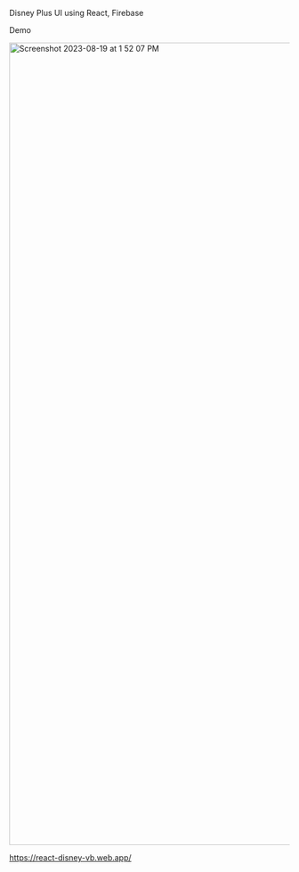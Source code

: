 Disney Plus UI using React, Firebase

Demo

[<img width="1440" alt="Screenshot 2023-08-19 at 1 52 07 PM" src="https://github.com/VaibhavBansal26/React-Amazon-Prime/assets/31563651/583c0e6b-7397-4387-8e03-a03aeb0c8c4c">](https://react-disney-vb.web.app/)

https://react-disney-vb.web.app/
